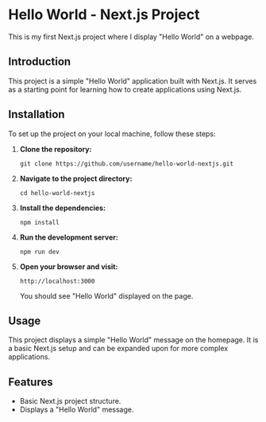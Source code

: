 # Hello World - Next.js Project

This is my first Next.js project where I display "Hello World" on a webpage.

## Introduction
This project is a simple "Hello World" application built with Next.js. It serves as a starting point for learning how to create applications using Next.js.

## Installation
To set up the project on your local machine, follow these steps:

1. **Clone the repository:**

    `git clone https://github.com/username/hello-world-nextjs.git`

2. **Navigate to the project directory:**

    `cd hello-world-nextjs`

3. **Install the dependencies:**

    `npm install`

4. **Run the development server:**

    `npm run dev`

5. **Open your browser and visit:**

    `http://localhost:3000`

   You should see "Hello World" displayed on the page.

## Usage
This project displays a simple "Hello World" message on the homepage. It is a basic Next.js setup and can be expanded upon for more complex applications.

## Features
- Basic Next.js project structure.
- Displays a "Hello World" message.
